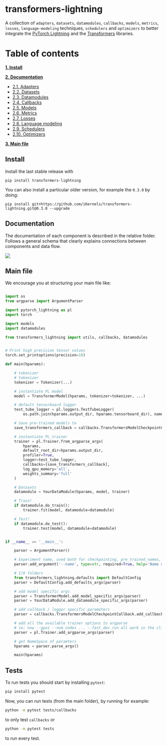 # transformers-lightning

A collection of `adapters`, `datasets`, `datamodules`, `callbacks`, `models`, `metrics`, `losses`, `language-modeling` techniques, `schedulers` and `optimizers` to better integrate the [PyTorch Lightning](https://pytorch-lightning.readthedocs.io/en/stable/lightning-module.html) and the [Transformers](https://huggingface.co/transformers/) libraries.


# Table of contents
**[1. Install](#install)**

**[2. Documentation](#doc)**

  * [2.1. Adapters](transformers_lightning/adapters)
  * [2.2. Datasets](transformers_lightning/datasets)
  * [2.3. Datamodules](transformers_lightning/datamodules)
  * [2.4. Callbacks](transformers_lightning/callbacks)
  * [2.5. Models](transformers_lightning/models)
  * [2.6. Metrics](transformers_lightning/metrics)
  * [2.7. Losses](transformers_lightning/losses)
  * [2.8. Language modeling](transformers_lightning/language_modeling)
  * [2.9. Schedulers](transformers_lightning/schedulers)
  * [2.10. Optimizers](transformers_lightning/optimizers)

**[3. Main file](#main)**


<a name="install"></a>
## Install
Install the last stable release with
```
pip install transformers-lightning
```

You can also install a particular older version, for example the `0.3.0` by doing:
```
pip install git+https://github.com/iKernels/transformers-lightning.git@0.3.0 --upgrade
```


<a name="doc"></a>
## Documentation

The documentation of each component is described in the relative folder.
Follows a general schema that clearly explains connections between components and data flow.

<img src="./pictures/transformers_lightning.svg">


<a name="main"></a>
## Main file

We encourage you at structuring your main file like:

```python

import os
from argparse import ArgumentParser

import pytorch_lightning as pl
import torch

import models
import datamodules

from transformers_lightning import utils, callbacks, datamodules


# Print high precision tensor values
torch.set_printoptions(precision=16)

def main(hparams):

    # tokenizer
    # tokenizer
    tokenizer = Tokenizer(...)

    # instantiate PL model
    model = TransformerModel(hparams, tokenizer=tokenizer, ...)

    # default tensorboard logger
    test_tube_logger = pl.loggers.TestTubeLogger(
        os.path.join(hparams.output_dir, hparams.tensorboard_dir), name=hparams.name)

    # Save pre-trained models to
    save_transformers_callback = callbacks.TransformersModelCheckpointCallback(hparams)

    # instantiate PL trainer
    trainer = pl.Trainer.from_argparse_args(
        hparams,
        default_root_dir=hparams.output_dir,
        profiler=True,
        logger=test_tube_logger,
        callbacks=[save_transformers_callback],
        log_gpu_memory='all',
        weights_summary='full'
    )

    # Datasets
    datamodule = YourDataModule(hparams, model, trainer)

    # Train!
    if datamodule.do_train():
        trainer.fit(model, datamodule=datamodule)

    # Test!
    if datamodule.do_test():
        trainer.test(model, datamodule=datamodule)


if __name__ == '__main__':

    parser = ArgumentParser()

    # Experiment name, used both for checkpointing, pre_trained_names, logging and tensorboard
    parser.add_argument('--name', type=str, required=True, help='Name of the experiment, well be used to correctly retrieve checkpoints and logs')

    # I/O folders
    from transformers_lightning.defaults import DefaultConfig
    parser = DefaultConfig.add_defaults_args(parser)

    # add model specific args
    parser = TransformerModel.add_model_specific_args(parser)
    parser = YourDataModule.add_datamodule_specific_args(parser)

    # add callback / logger specific parameters
    parser = callbacks.TransformersModelCheckpointCallback.add_callback_specific_args(parser)

    # add all the available trainer options to argparse
    # ie: now --gpus --num_nodes ... --fast_dev_run all work in the cli
    parser = pl.Trainer.add_argparse_args(parser)

    # get NameSpace of paramters
    hparams = parser.parse_args()

    main(hparams)

```

<a name="tests"></a>
## Tests

To run tests you should start by installing `pytest`:
```bash
pip install pytest
```

Now, you can run tests (from the main folder), by running for example:
```bash
python -m pytest tests/callbacks
```
to only test `callbacks` or
```bash
python -m pytest tests
```
to run every test.